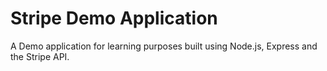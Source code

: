 # Stripe Demo Application

A Demo application for learning purposes built using Node.js, Express and the Stripe API.